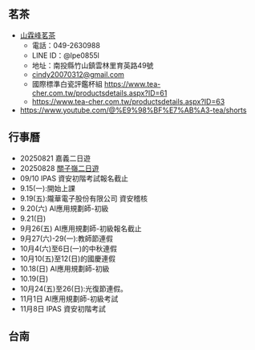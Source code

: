 ## 茗茶
- [山霖峰茗茶](https://www.tea-cher.com.tw/)
  - 電話：049-2630988
  - LINE ID：@lpe0855l 
  - 地址：南投縣竹山鎮雲林里育英路49號
  - cindy20070312@gmail.com
  - 國際標準白瓷評鑑杯組  https://www.tea-cher.com.tw/productsdetails.aspx?ID=61
  - https://www.tea-cher.com.tw/productsdetails.aspx?ID=63
- https://www.youtube.com/@%E9%98%BF%E7%AB%A3-tea/shorts

## 行事曆
- 20250821 嘉義二日遊
- 20250828 [關子嶺二日遊](關子嶺二日遊.md)
- 09/10  IPAS 資安初階考試報名截止
- 9.15(一):開始上課
- 9.19(五):隴華電子股份有限公司  資安稽核
- 9.20(六)  AI應用規劃師-初級
- 9.21(日)
- 9月26(五) AI應用規劃師-初級報名截止
- 9月27(六)-29(一):教師節連假
- 10月4(六)至6日(一)的中秋連假
- 10月10(五)至12(日)的國慶連假
- 10.18(日) AI應用規劃師-初級
- 10.19(日)
- 10月24(五)至26(日):光復節連假。
- 11月1日 AI應用規劃師-初級考試
- 11月8日 IPAS 資安初階考試


## 台南


  
